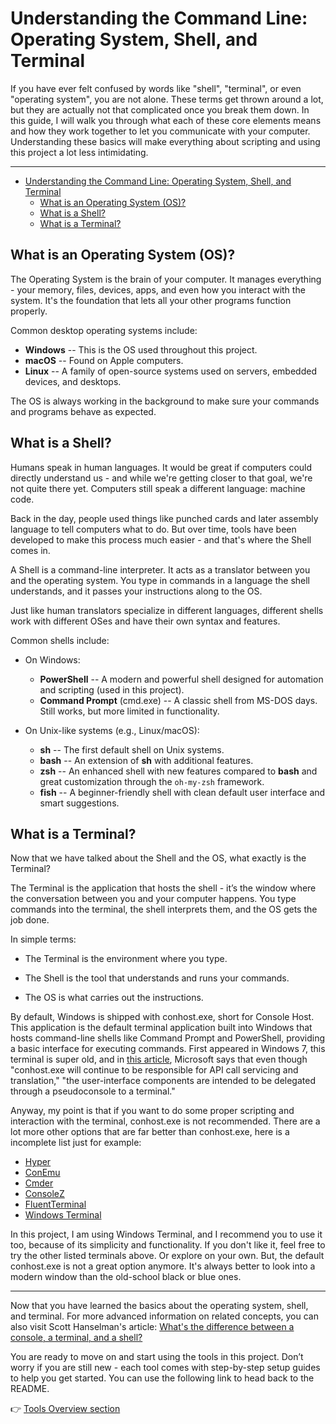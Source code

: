 # Understanding the Command Line: Operating System, Shell, and Terminal

If you have ever felt confused by words like "shell", "terminal", or even "operating system", you are not alone. These terms get thrown around a lot, but they are actually not that complicated once you break them down. In this guide, I will walk you through what each of these core elements means and how they work together to let you communicate with your computer. Understanding these basics will make everything about scripting and using this project a lot less intimidating.

---

- [Understanding the Command Line: Operating System, Shell, and Terminal](#understanding-the-command-line-operating-system-shell-and-terminal)
  - [What is an Operating System (OS)?](#what-is-an-operating-system-os)
  - [What is a Shell?](#what-is-a-shell)
  - [What is a Terminal?](#what-is-a-terminal)

## What is an Operating System (OS)?

The Operating System is the brain of your computer. It manages everything - your memory, files, devices, apps, and even how you interact with the system. It's the foundation that lets all your other programs function properly.

Common desktop operating systems include:

- **Windows**
  -- This is the OS used throughout this project.
- **macOS**
  -- Found on Apple computers.
- **Linux**
  -- A family of open-source systems used on servers, embedded devices, and desktops.

The OS is always working in the background to make sure your commands and programs behave as expected.

## What is a Shell?

Humans speak in human languages. It would be great if computers could directly understand us - and while we're getting closer to that goal, we're not quite there yet. Computers still speak a different language: machine code.

Back in the day, people used things like punched cards and later assembly language to tell computers what to do. But over time, tools have been developed to make this process much easier - and that's where the Shell comes in.

A Shell is a command-line interpreter. It acts as a translator between you and the operating system. You type in commands in a language the shell understands, and it passes your instructions along to the OS.

Just like human translators specialize in different languages, different shells work with different OSes and have their own syntax and features.

Common shells include:

- On Windows:

  - **PowerShell**
    -- A modern and powerful shell designed for automation and scripting (used in this project).
  - **Command Prompt** (cmd.exe)
    -- A classic shell from MS-DOS days. Still works, but more limited in functionality.

- On Unix-like systems (e.g., Linux/macOS):
  - **sh**
    -- The first default shell on Unix systems.
  - **bash**
    -- An extension of **sh** with additional features.
  - **zsh**
    -- An enhanced shell with new features compared to **bash** and great customization through the `oh-my-zsh` framework.
  - **fish**
    -- A beginner-friendly shell with clean default user interface and smart suggestions.

## What is a Terminal?

Now that we have talked about the Shell and the OS, what exactly is the Terminal?

The Terminal is the application that hosts the shell - it’s the window where the conversation between you and your computer happens. You type commands into the terminal, the shell interprets them, and the OS gets the job done.

In simple terms:

- The Terminal is the environment where you type.

- The Shell is the tool that understands and runs your commands.

- The OS is what carries out the instructions.

By default, Windows is shipped with conhost.exe, short for Console Host. This application is the default terminal application built into Windows that hosts command-line shells like Command Prompt and PowerShell, providing a basic interface for executing commands. First appeared in Windows 7, this terminal is super old, and in [this article](https://learn.microsoft.com/en-us/windows/console/definitions), Microsoft says that even though "conhost.exe will continue to be responsible for API call servicing and translation," "the user-interface components are intended to be delegated through a pseudoconsole to a terminal."

Anyway, my point is that if you want to do some proper scripting and interaction with the terminal, conhost.exe is not recommended. There are a lot more other options that are far better than conhost.exe, here is a incomplete list just for example:

- [Hyper](https://hyper.is)
- [ConEmu](https://conemu.github.io)
- [Cmder](https://cmder.app)
- [ConsoleZ](https://github.com/cbucher/console)
- [FluentTerminal](https://github.com/felixse/FluentTerminal)
- [Windows Terminal](https://learn.microsoft.com/en-us/windows/terminal/)

In this project, I am using Windows Terminal, and I recommend you to use it too, because of its simplicity and functionality. If you don't like it, feel free to try the other listed terminals above. Or explore on your own. But, the default conhost.exe is not a great option anymore. It's always better to look into a modern window than the old-school black or blue ones.

---

Now that you have learned the basics about the operating system, shell, and terminal. For more advanced information on related concepts, you can also visit Scott Hanselman's article: [What's the difference between a console, a terminal, and a shell?](https://www.hanselman.com/blog/whats-the-difference-between-a-console-a-terminal-and-a-shell)

You are ready to move on and start using the tools in this project. Don’t worry if you are still new - each tool comes with step-by-step setup guides to help you get started. You can use the following link to head back to the README.

👉 [Tools Overview section](../../README.md#tools-overview)
